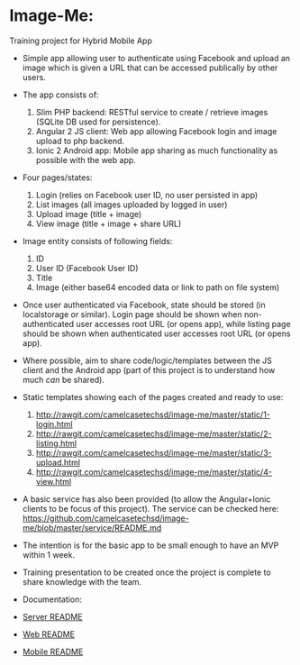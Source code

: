 Image-Me:
=========
Training project for Hybrid Mobile App

* Simple app allowing user to authenticate using Facebook and upload an image which is given a URL that can be accessed publically by other users.

* The app consists of:
  1. Slim PHP backend: RESTful service to create / retrieve images (SQLite DB used for persistence).
  2. Angular 2 JS client: Web app allowing Facebook login and image upload to php backend.
  3. Ionic 2 Android app: Mobile app sharing as much functionality as possible with the web app.

* Four pages/states:
  1. Login (relies on Facebook user ID, no user persisted in app)
  2. List images (all images uploaded by logged in user)
  3. Upload image (title + image)
  4. View image (title + image + share URL)

* Image entity consists of following fields:
  1. ID
  2. User ID (Facebook User ID)
  3. Title
  4. Image (either base64 encoded data or link to path on file system)

* Once user authenticated via Facebook, state should be stored (in localstorage or similar). Login page should be shown when non-authenticated user accesses root URL (or opens app), while listing page should be shown when authenticated user accesses root URL (or opens app).

* Where possible, aim to share code/logic/templates between the JS client and the Android app (part of this project is to understand how much _can_ be shared).

* Static templates showing each of the pages created and ready to use:

  1. http://rawgit.com/camelcasetechsd/image-me/master/static/1-login.html
  2. http://rawgit.com/camelcasetechsd/image-me/master/static/2-listing.html
  3. http://rawgit.com/camelcasetechsd/image-me/master/static/3-upload.html
  4. http://rawgit.com/camelcasetechsd/image-me/master/static/4-view.html

* A basic service has also been provided (to allow the Angular+Ionic clients to be focus of this project). The service can be checked here:
https://github.com/camelcasetechsd/image-me/blob/master/service/README.md

* The intention is for the basic app to be small enough to have an MVP within 1 week.

* Training presentation to be created once the project is complete to share knowledge with the team.

* Documentation:
 * [Server README](/service/README.md)
 * [Web README](/web/README.md)
 * [Mobile README](/mobile/README.md)